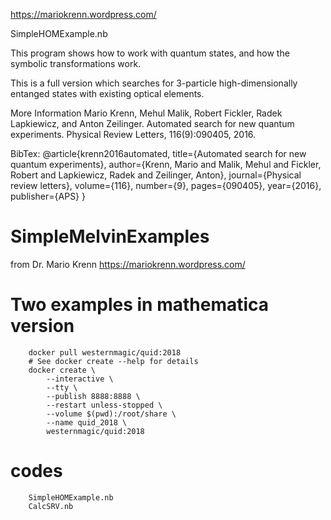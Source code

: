 

https://mariokrenn.wordpress.com/

SimpleHOMExample.nb

This program shows how to work with quantum states, and how the symbolic transformations work.





This is a full version which searches for 3-particle high-dimensionally entanged states with existing optical elements.

More Information
Mario Krenn, Mehul Malik, Robert Fickler, Radek Lapkiewicz, and Anton Zeilinger. Automated search for new quantum experiments. Physical Review Letters, 116(9):090405, 2016.

BibTex:
@article{krenn2016automated,
  title={Automated search for new quantum experiments},
  author={Krenn, Mario and Malik, Mehul and Fickler, Robert and Lapkiewicz, Radek and Zeilinger, Anton},
  journal={Physical review letters},
  volume={116},
  number={9},
  pages={090405},
  year={2016},
  publisher={APS}
}


# SimpleMelvinExamples 
from Dr. Mario Krenn https://mariokrenn.wordpress.com/

# Two examples in mathematica version
```
	docker pull westernmagic/quid:2018
	# See docker create --help for details
	docker create \
		--interactive \
		--tty \
		--publish 8888:8888 \
		--restart unless-stopped \
		--volume $(pwd):/root/share \
		--name quid_2018 \
		westernmagic/quid:2018
```

# codes
```
	SimpleHOMExample.nb
	CalcSRV.nb
```

